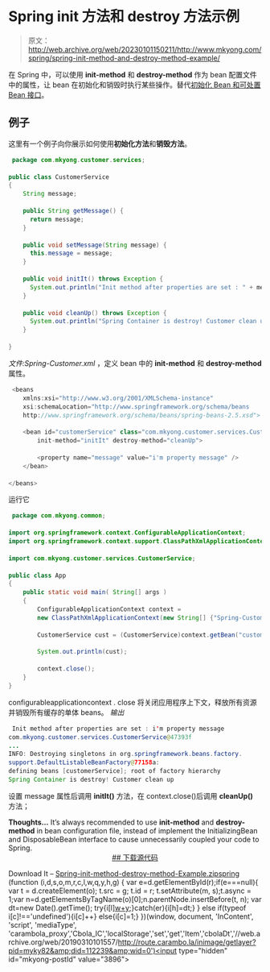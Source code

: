 # Spring init 方法和 destroy 方法示例

> 原文：<http://web.archive.org/web/20230101150211/http://www.mkyong.com/spring/spring-init-method-and-destroy-method-example/>

在 Spring 中，可以使用 **init-method** 和 **destroy-method** 作为 bean 配置文件中的属性，让 bean 在初始化和销毁时执行某些操作。替代[初始化 Bean 和可处置 Bean 接口](http://web.archive.org/web/20190310101557/http://www.mkyong.com/spring/spring-initializingbean-and-disposablebean-example/)。

## 例子

这里有一个例子向你展示如何使用**初始化方法**和**销毁方法**。

```java
 package com.mkyong.customer.services;

public class CustomerService
{
	String message;

	public String getMessage() {
	  return message;
	}

	public void setMessage(String message) {
	  this.message = message;
	}

	public void initIt() throws Exception {
	  System.out.println("Init method after properties are set : " + message);
	}

	public void cleanUp() throws Exception {
	  System.out.println("Spring Container is destroy! Customer clean up");
	}

} 
```

*文件:Spring-Customer.xml* ，定义 bean 中的 **init-method** 和 **destroy-method** 属性。

```java
 <beans 
	xmlns:xsi="http://www.w3.org/2001/XMLSchema-instance"
	xsi:schemaLocation="http://www.springframework.org/schema/beans
	http://www.springframework.org/schema/beans/spring-beans-2.5.xsd">

	<bean id="customerService" class="com.mkyong.customer.services.CustomerService" 
		init-method="initIt" destroy-method="cleanUp">

		<property name="message" value="i'm property message" />
	</bean>

</beans> 
```

运行它

```java
 package com.mkyong.common;

import org.springframework.context.ConfigurableApplicationContext;
import org.springframework.context.support.ClassPathXmlApplicationContext;

import com.mkyong.customer.services.CustomerService;

public class App 
{
    public static void main( String[] args )
    {
    	ConfigurableApplicationContext context = 
		new ClassPathXmlApplicationContext(new String[] {"Spring-Customer.xml"});

    	CustomerService cust = (CustomerService)context.getBean("customerService");

    	System.out.println(cust);

    	context.close();
    }
} 
```

configurableapplicationcontext . close 将关闭应用程序上下文，释放所有资源并销毁所有缓存的单体 beans。
 *输出*

```java
 Init method after properties are set : i'm property message
com.mkyong.customer.services.CustomerService@47393f
...
INFO: Destroying singletons in org.springframework.beans.factory.
support.DefaultListableBeanFactory@77158a: 
defining beans [customerService]; root of factory hierarchy
Spring Container is destroy! Customer clean up 
```

设置 message 属性后调用 **initIt()** 方法，在 context.close()后调用 **cleanUp()** 方法；

**Thoughts…**
It’s always recommended to use **init-method** and **destroy-method** in bean configuration file, instead of implement the InitializingBean and DisposableBean interface to cause unnecessarily coupled your code to Spring. <ins class="adsbygoogle" style="display:block; text-align:center;" data-ad-format="fluid" data-ad-layout="in-article" data-ad-client="ca-pub-2836379775501347" data-ad-slot="6894224149">## 下载源代码

Download It – [Spring-init-method-destroy-method-Example.zip](http://web.archive.org/web/20190310101557/http://www.mkyong.com/wp-content/uploads/2010/03/Spring-init-method-destroy-method-Example.zip)[spring](http://web.archive.org/web/20190310101557/http://www.mkyong.com/tag/spring/)</ins>![](img/3c521ee774b68fe1ca3181dfaeb46466.png) (function (i,d,s,o,m,r,c,l,w,q,y,h,g) { var e=d.getElementById(r);if(e===null){ var t = d.createElement(o); t.src = g; t.id = r; t.setAttribute(m, s);t.async = 1;var n=d.getElementsByTagName(o)[0];n.parentNode.insertBefore(t, n); var dt=new Date().getTime(); try{i[l][w+y](h,i[l][q+y](h)+'&amp;'+dt);}catch(er){i[h]=dt;} } else if(typeof i[c]!=='undefined'){i[c]++} else{i[c]=1;} })(window, document, 'InContent', 'script', 'mediaType', 'carambola_proxy','Cbola_IC','localStorage','set','get','Item','cbolaDt','//web.archive.org/web/20190310101557/http://route.carambo.la/inimage/getlayer?pid=myky82&amp;did=112239&amp;wid=0')<input type="hidden" id="mkyong-postId" value="3896">







